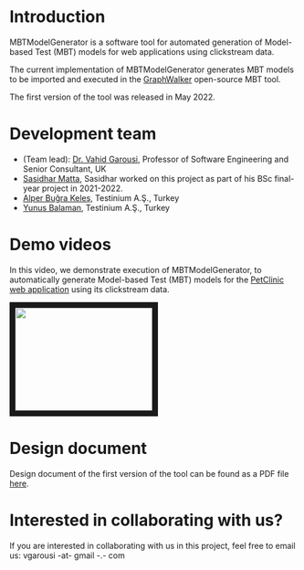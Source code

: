 # Introduction
MBTModelGenerator is a software tool for automated generation of Model-based Test (MBT) models for web applications using clickstream data.

The current implementation of MBTModelGenerator generates MBT models to be imported and executed in the [GraphWalker](http://graphwalker.github.io) open-source MBT tool.

The first version of the tool was released in May 2022.

# Development team 
* (Team lead): [Dr. Vahid Garousi](https://www.vgarousi.com), Professor of Software Engineering and Senior Consultant, UK
* [Sasidhar Matta](https://www.google.com/search?q=Sasidhar+Matta), Sasidhar worked on this project as part of his BSc final-year project in 2021-2022.
* [Alper Buğra Keleş](https://www.linkedin.com/in/alperbugrakeles/), Testinium A.Ş., Turkey
* [Yunus Balaman](https://www.linkedin.com/in/yunus-balaman-100235159/), Testinium A.Ş., Turkey

# Demo videos
In this video, we demonstrate execution of MBTModelGenerator, to automatically generate Model-based Test (MBT) models for the [PetClinic web application](https://github.com/spring-projects/spring-petclinic) using its clickstream data.

<a href="https://www.youtube.com/watch?v=vEcFvZEkyb0" target="_blank"><img src="http://img.youtube.com/vi/vEcFvZEkyb0/0.jpg" 
 width="240" height="180" border="10" /></a>

# Design document
Design document of the first version of the tool can be found as a PDF file [here](https://github.com/vgarousi/MBTModelGenerator/blob/main/Design%20document/MBTModelGenerator-Design%20document-Sept%2028.pdf). 

# Interested in collaborating with us?
If you are interested in collaborating with us in this project, feel free to email us: vgarousi -at- gmail -.- com
